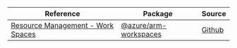 | Reference | Package | Source |
|---|---|---|
|[Resource Management - Work Spaces](arm-workspaces-readme.md)|[@azure/arm-workspaces](https://www.npmjs.com/package/@azure/arm-workspaces)|[Github](https://github.com/Azure/azure-sdk-for-js/blob/main/sdk/machinelearning/arm-workspaces)|
